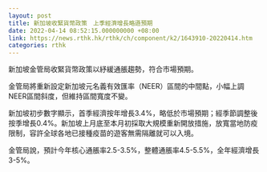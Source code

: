 ```yaml
---
layout: post
title: 新加坡收緊貨幣政策　上季經濟增長略遜預期
date: 2022-04-14 08:52:15.000000000 +08:00
link: https://news.rthk.hk/rthk/ch/component/k2/1643910-20220414.htm
categories: rthk
---
```


新加坡金管局收緊貨幣政策以紓緩通脹趨勢，符合市場預期。

金管局將重新設定新加坡元名義有效匯率（NEER）區間的中間點，小幅上調NEER區間斜度，但維持區間寬度不變。

新加坡初步數字顯示，首季經濟按年增長3.4%，略低於市場預期；經季節調整後按季增長0.4%。新加坡上月底至本月初採取大規模重新開放措施，放寬當地防疫限制，容許全球各地已接種疫苗的遊客無需隔離就可以入境。

金管局說，預計今年核心通脹率2.5-3.5%，整體通脹率4.5-5.5%，全年經濟增長3-5%。
